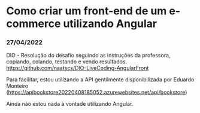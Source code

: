 # Como criar um front-end de um e-commerce utilizando Angular

### 27/04/2022
DIO - Resolução do desafio seguindo as instruções da professora, copiando, colando, testando e vendo resultados.
https://github.com/naatscs/DIO-LiveCoding-AngularFront

Para facilitar, estou utilizando a API gentilmente disponibilizada por Eduardo Monteiro (https://apibookstore20220408185052.azurewebsites.net/api/bookstore)

Ainda não estou nada à vontade utilizando Angular.